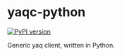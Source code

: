 # yaqc-python

[![PyPI version](https://badge.fury.io/py/yaqc.svg)](https://badge.fury.io/py/yaqc)

Generic yaq client, written in Python.
 
